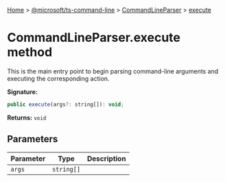 [Home](./index) &gt; [@microsoft/ts-command-line](ts-command-line.md) &gt; [CommandLineParser](ts-command-line.commandlineparser.md) &gt; [execute](ts-command-line.commandlineparser.execute.md)

# CommandLineParser.execute method

This is the main entry point to begin parsing command-line arguments and executing the corresponding action.

**Signature:**
```javascript
public execute(args?: string[]): void;
```
**Returns:** `void`

## Parameters

|  Parameter | Type | Description |
|  --- | --- | --- |
|  `args` | `string[]` |  |

